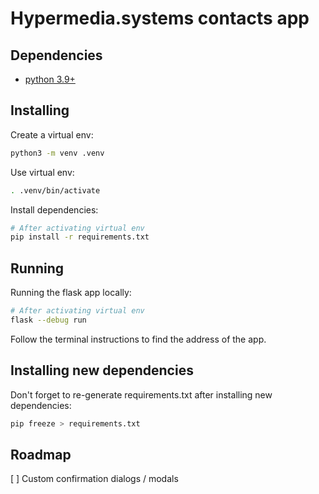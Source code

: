 # Hypermedia.systems contacts app

## Dependencies

- [python 3.9+](https://www.python.org/downloads/)

## Installing

Create a virtual env:

```bash
python3 -m venv .venv
```

Use virtual env:

```bash
. .venv/bin/activate
```

Install dependencies:

```bash
# After activating virtual env
pip install -r requirements.txt
```

## Running

Running the flask app locally:

```bash
# After activating virtual env
flask --debug run
```

Follow the terminal instructions to find the address of the app.

## Installing new dependencies

Don't forget to re-generate requirements.txt after installing new dependencies:

```bash
pip freeze > requirements.txt
```

## Roadmap

[ ] Custom confirmation dialogs / modals
